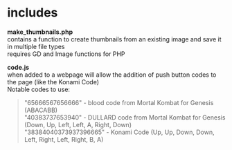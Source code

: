 # includes

**make_thumbnails.php**  
contains a function to create thumbnails from an existing image and save it in multiple file types  
requires GD and Image functions for PHP

**code.js**  
when added to a webpage will allow the addition of push button codes to the page (like the Konami Code)  
Notable codes to use:  
> "65666567656666" - blood code from Mortal Kombat for Genesis (ABACABB)  
> "40383737653940" - DULLARD code from Mortal Kombat for Genesis (Down, Up, Left, Left, A, Right, Down)  
> "38384040373937396665" - Konami Code (Up, Up, Down, Down, Left, Right, Left, Right, B, A)
